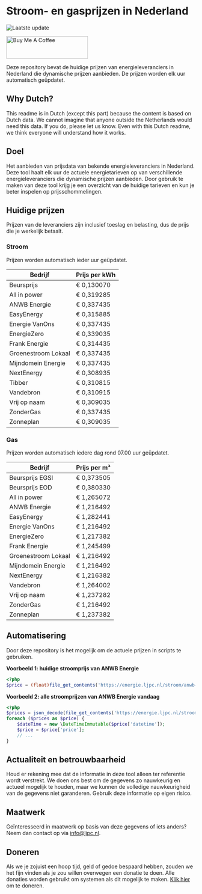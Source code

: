 # Stroom- en gasprijzen in Nederland

![Laatste update](https://img.shields.io/badge/laatste%20update-2024--10--02%2019%3A00%20CET-brightgreen)

<a href="https://www.buymeacoffee.com/Lars-" target="_blank"><img src="https://cdn.buymeacoffee.com/buttons/v2/default-orange.png" alt="Buy Me A Coffee" height="60" style="height: 60px !important;width: 217px !important;" ></a>

Deze repository bevat de huidige prijzen van energieleveranciers in Nederland die dynamische prijzen aanbieden. De prijzen worden elk uur automatisch geüpdatet.

## Why Dutch?

This readme is in Dutch (except this part) because the content is based on Dutch data. We cannot imagine that anyone outside the Netherlands would need this data. If you do, please let us know. Even with this Dutch readme, we think
everyone will understand how it works.

## Doel

Het aanbieden van prijsdata van bekende energieleveranciers in Nederland. Deze tool haalt elk uur de actuele energietarieven op van verschillende energieleveranciers die dynamische prijzen aanbieden. Door gebruik te maken van deze tool
krijg je een overzicht van de huidige tarieven en kun je beter inspelen op prijsschommelingen.

## Huidige prijzen

Prijzen van de leveranciers zijn inclusief toeslag en belasting, dus de prijs die je werkelijk betaalt.

### Stroom

Prijzen worden automatisch ieder uur geüpdatet.

 Bedrijf | Prijs per kWh 
---------|---------------
Beursprijs | € 0,130070
All in power | € 0,319285
ANWB Energie | € 0,337435
EasyEnergy | € 0,315885
Energie VanOns | € 0,337435
EnergieZero | € 0,339035
Frank Energie | € 0,314435
Groenestroom Lokaal | € 0,337435
Mijndomein Energie | € 0,337435
NextEnergy | € 0,308935
Tibber | € 0,310815
Vandebron | € 0,310915
Vrij op naam | € 0,309035
ZonderGas | € 0,337435
Zonneplan | € 0,309035


### Gas

Prijzen worden automatisch iedere dag rond 07.00 uur geüpdatet.

 Bedrijf | Prijs per m³ 
---------|--------------
Beursprijs EGSI | € 0,373505
Beursprijs EOD | € 0,380330
All in power | € 1,265072
ANWB Energie | € 1,216492
EasyEnergy | € 1,282441
Energie VanOns | € 1,216492
EnergieZero | € 1,217382
Frank Energie | € 1,245499
Groenestroom Lokaal | € 1,216492
Mijndomein Energie | € 1,216492
NextEnergy | € 1,216382
Vandebron | € 1,264002
Vrij op naam | € 1,237282
ZonderGas | € 1,216492
Zonneplan | € 1,237382


## Automatisering

Door deze repository is het mogelijk om de actuele prijzen in scripts te gebruiken.

**Voorbeeld 1: huidige stroomprijs van ANWB Energie**

```php
<?php
$price = (float)file_get_contents('https://energie.ljpc.nl/stroom/anwb-energie-nu.txt');

```

**Voorbeeld 2: alle stroomprijzen van ANWB Energie vandaag**

```php
<?php
$prices = json_decode(file_get_contents('https://energie.ljpc.nl/stroom/all-in-power-vandaag.json'),true);
foreach ($prices as $price) {
    $dateTime = new \DateTimeImmutable($price['datetime']);
    $price = $price['price'];
    // ...
}
```

## Actualiteit en betrouwbaarheid

Houd er rekening mee dat de informatie in deze tool alleen ter referentie wordt verstrekt. We doen ons best om de gegevens zo nauwkeurig en actueel mogelijk te houden, maar we kunnen de volledige nauwkeurigheid van de gegevens niet
garanderen. Gebruik deze informatie op eigen risico.

## Maatwerk

Geïnteresseerd in maatwerk op basis van deze gegevens of iets anders? Neem dan contact op
via [info@ljpc.nl](mailto:info@ljpc.nl?subject=Energie%20prijzen).

## Doneren

Als we je zojuist een hoop tijd, geld of gedoe bespaard hebben, zouden we het fijn vinden als je zou willen overwegen een
donatie te doen. Alle donaties worden gebruikt om systemen als dit mogelijk te
maken. [Klik hier](https://www.buymeacoffee.com/Lars-) om te doneren.

